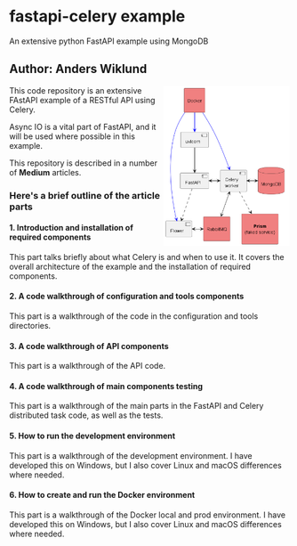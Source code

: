 # fastapi-celery example
An extensive python FastAPI example using MongoDB

## Author: Anders Wiklund

<img width="45%" align="right" src="src/design/architecture.png" alt=""/>

This code repository is an extensive FAstAPI example of a RESTful API using Celery. 

Async IO is a vital part of FastAPI, and it will be used where possible in this example.

This repository is described in a number of **Medium** articles.

### Here's a brief outline of the article parts

#### 1. Introduction and installation of required components
This part talks briefly about what Celery is and when to use it. It covers the overall 
architecture of the example and the  installation of required components.

#### 2. A code walkthrough of configuration and tools components
This part is a walkthrough of the code in the configuration and tools directories.

#### 3. A code walkthrough of API components
This part is a walkthrough of the API code.

#### 4. A code walkthrough of main components testing
This part is a walkthrough of the main parts in the FastAPI and Celery distributed task 
code, as well as the tests.

#### 5. How to run the development environment
This part is a walkthrough of the development environment. I have developed this on Windows, 
but I also cover Linux and macOS differences where needed.

#### 6. How to create and run the Docker environment
This part is a walkthrough of the Docker local and prod environment. I have developed this 
on Windows, but I also cover Linux and macOS differences where needed. 
